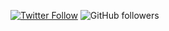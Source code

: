 <a href="https://twitter.com/drruruu"><img alt="Twitter Follow" src="https://img.shields.io/twitter/follow/drruruu?style=social"></a> <img alt="GitHub followers" src="https://img.shields.io/github/followers/drruruu?style=social"> 
